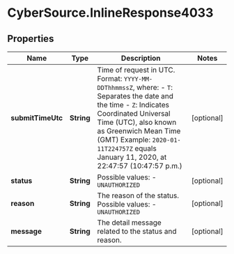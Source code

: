 # CyberSource.InlineResponse4033

## Properties
Name | Type | Description | Notes
------------ | ------------- | ------------- | -------------
**submitTimeUtc** | **String** | Time of request in UTC.  Format: `YYYY-MM-DDThhmmssZ`, where: - `T`:  Separates the date and the time - `Z`:  Indicates Coordinated Universal Time (UTC), also known as Greenwich Mean Time (GMT)  Example:  `2020-01-11T224757Z` equals January 11, 2020, at 22:47:57 (10:47:57 p.m.)  | [optional] 
**status** | **String** | Possible values:   - `UNAUTHORIZED`  | [optional] 
**reason** | **String** | The reason of the status.  Possible values:   - `UNAUTHORIZED`  | [optional] 
**message** | **String** | The detail message related to the status and reason.  | [optional] 


